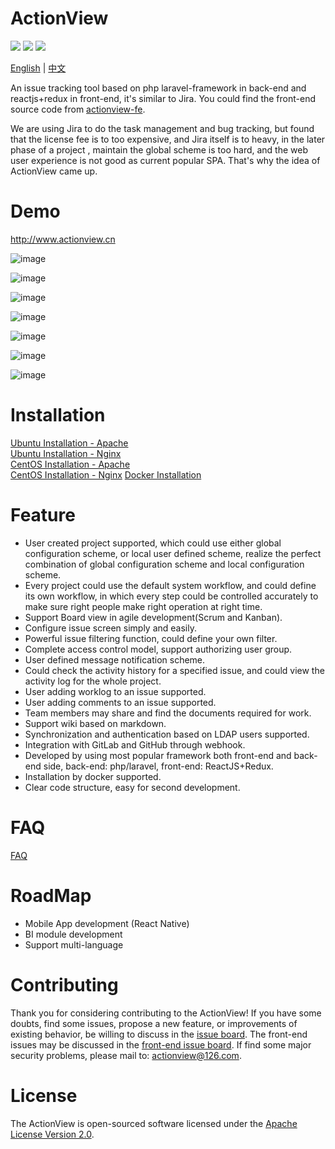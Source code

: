 # ActionView

![](https://img.shields.io/badge/language-php-orange.svg) ![](https://img.shields.io/badge/framework-laravel+reactjs-brightgreen.svg) ![](https://img.shields.io/badge/license-apache2.0-blue.svg)  

[English](https://github.com/lxerxa/actionview/blob/master/readme.md) | [中文](https://github.com/lxerxa/actionview/blob/master/readme-cn.md)

An issue tracking tool based on php laravel-framework in back-end and reactjs+redux in front-end, it's similar to Jira. You could find the front-end source code from [actionview-fe](https://github.com/lxerxa/actionview-fe).    

We are using Jira to do the task management and bug tracking, but found that the license fee is to too expensive, and Jira itself is to heavy, in the later phase of a project , maintain the global scheme is too hard, and the web user experience is not good as current popular SPA. That's why the idea of ActionView came up.  

# Demo

http://www.actionview.cn  

![image](http://actionview.cn/summary.png)

![image](http://actionview.cn/issues-list.png)

![image](http://actionview.cn/workflow.png)

![image](http://actionview.cn/kanban-list.png)

![image](http://actionview.cn/kanban-drag.png)

![image](http://actionview.cn/kanban-backlog.png)

![image](http://actionview.cn/type.png)

# Installation

[Ubuntu Installation - Apache](https://github.com/lxerxa/actionview/wiki/Ubuntu-Installation(Apache))  
[Ubuntu Installation - Nginx](https://github.com/lxerxa/actionview/wiki/Ubuntu-Installation(Nginx))  
[CentOS Installation - Apache](https://github.com/lxerxa/actionview/wiki/CentOS-Installation(Apache))  
[CentOS Installation - Nginx](https://github.com/lxerxa/actionview/wiki/CentOS-Installation(Nginx)) 
[Docker Installation](https://github.com/lxerxa/actionview/wiki/Docker-Installation)  

# Feature

* User created project supported, which could use either global configuration scheme, or local user defined scheme, realize the perfect combination of global configuration scheme and local configuration scheme.  
* Every project could use the default system workflow, and could define its own workflow, in which every step could be controlled accurately to make sure right people make right operation at right time.  
* Support Board view in agile development(Scrum and Kanban).  
* Configure issue screen simply and easily.  
* Powerful issue filtering function, could define your own filter.    
* Complete access control model, support authorizing user group.    
* User defined message notification scheme.    
* Could check the activity history for a specified issue, and could view the activity log for the whole project.  
* User adding worklog to an issue supported.  
* User adding comments to an issue supported.  
* Team members may share and find the documents required for work.  
* Support wiki based on markdown.  
* Synchronization and authentication based on LDAP users supported.  
* Integration with GitLab and GitHub through webhook.  
* Developed by using most popular framework both front-end and back-end side, back-end: php/laravel, front-end: ReactJS+Redux.  
* Installation by docker supported.  
* Clear code structure, easy for second development.  

# FAQ

[FAQ](https://github.com/lxerxa/actionview/wiki/FAQ)

# RoadMap

* Mobile App development (React Native)  
* BI module development  
* Support multi-language      

# Contributing

Thank you for considering contributing to the ActionView! If you have some doubts, find some issues, propose a new feature, or improvements of existing behavior, be willing to discuss in the [issue board](https://github.com/lxerxa/actionview/issues). The front-end issues may be discussed in the [front-end issue board](https://github.com/lxerxa/actionview/issues). If find some major security problems, please mail to: actionview@126.com.  


# License

The ActionView is open-sourced software licensed under the [ Apache License Version 2.0](https://www.apache.org/licenses/LICENSE-2.0).    
